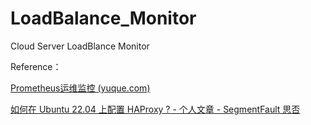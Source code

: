 # LoadBalance_Monitor
Cloud Server LoadBlance Monitor

Reference：

[Prometheus运维监控 (yuque.com)](https://www.yuque.com/xinglujianzhi/ops/prometheus?singleDoc#EYTk5)

[如何在 Ubuntu 22.04 上配置 HAProxy ? - 个人文章 - SegmentFault 思否](https://segmentfault.com/a/1190000042535856)
